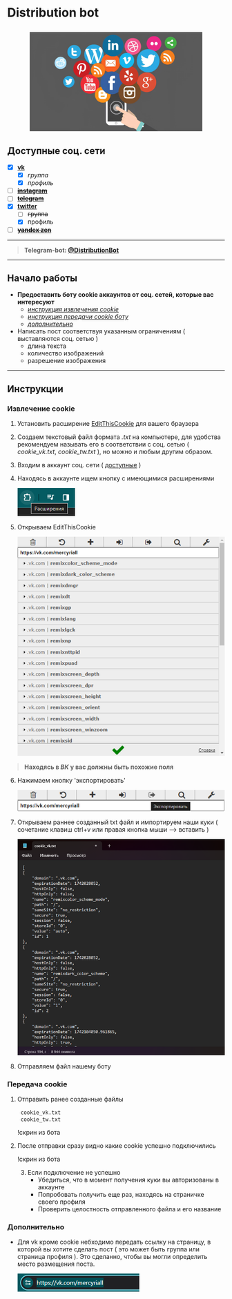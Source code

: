# <p style="text-align: left;">Distribution bot

<p style="text-align: center;"> <img src="md_assets/img_4.png" width="400" height="230"/></p>



## <a name="Доступные-соц-сети">Доступные соц. сети</a>
 - [X] __[vk](https://vk.com)__
   - [X] _группа_
   - [X] _профиль_
 - [ ] __[~~instagram~~](https://www.instagram.com)__
 - [ ] __[~~telegram~~](https://web.telegram.org/a/)__
 - [X] __[twitter](https://twitter.com)__
   - [ ] ~~группа~~
   - [X] профиль
 - [ ] __[~~yandex zen~~](https://dzen.ru)__
---

> __Telegram-bot: [@DistributionBot](https://t.me/TgInstVK_bot)__

---
 ## Начало работы

- __Предоставить боту cookie аккаунтов от соц. сетей, которые вас интересуют__
  - [_инструкция извлечения cookie_](#извлечение-cookie)
  - [_инструкция передачи cookie боту_](#передача-cookie)
  - [_дополнительно_](#дополнительно)
- Написать пост соответствуя указанным ограничениям ( выставляются соц. сетью )
  - длина текста
  - количество изображений
  - разрешение изображения

---
## Инструкции
### <a name="извлечение-cookie">__Извлечение cookie__</a>
1) Установить расширение [EditThisCookie](https://chromewebstore.google.com/detail/editthiscookie/fngmhnnpilhplaeedifhccceomclgfbg?hl=ru) для вашего браузера
2) Создаем текстовый файл формата _.txt_ на компьютере, для удобства рекомендуем называть его в соответствии с соц. сетью ( _cookie_vk.txt_, _cookie_tw.txt_ ), но можно и любым другим образом.
3) Входим в аккаунт соц. сети ( [доступные](#доступные-соц-сети) )
4) Находясь в аккаунте ищем кнопку с имеющимися расширениями

    ![img_1.png](md_assets/img_1.png)
5) Открываем EditThisCookie

    ![img_2.png](md_assets/img_2.png)
> __Находясь в _ВК_ у вас должны быть похожие поля__
6) Нажимаем кнопку 'экспортировать'

    ![img_3.png](md_assets/img_3.png)
7) Открываем раннее созданный txt файл и импортируем наши куки ( сочетание клавиш ctrl+v или правая кнопка мыши --> вставить )

    ![img_5.png](md_assets/img_5.png)
8) Отправляем файл нашему боту

 ### <a name="передача-cookie">__Передача cookie__</a>
1) Отправить ранее созданные файлы
    
        cookie_vk.txt
        cookie_tw.txt

    !скрин из бота
2) После отправки сразу видно какие cookie успешно подключились

    !скрин из бота

   3) Если подключение не успешно
      - Убедиться, что в момент получения куки вы авторизованы в аккаунте
      - Попробовать получить еще раз, находясь на страничке своего профиля
      - Проверить целостность отправленного файла и его название

 ### <a name="дополнительно">__Дополнительно__</a>
- Для vk кроме cookie небходимо передать ссылку на страницу, в которой вы хотите сделать пост ( это может быть группа или страница профиля ). Это сделанно, чтобы вы могли определить место размещения поста.
 
  ![img.png](md_assets/img.png)
